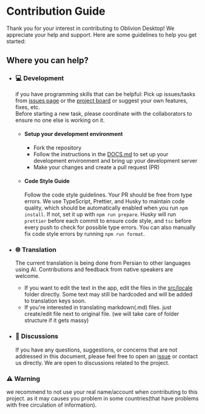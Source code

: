 # Contribution Guide

Thank you for your interest in contributing to Oblivion Desktop! We appreciate your help and support. Here are some guidelines to help you get started:

## Where you can help?

- ### 💻 Development

    if you have programming skills that can be helpful:
    Pick up issues/tasks from [issues page](https://github.com/bepass-org/oblivion-desktop/issues) or the [project board](https://github.com/orgs/bepass-org/projects/4) or suggest your own features, fixes, etc.  
    Before starting a new task, please coordinate with the collaborators to ensure no one else is working on it.

    - #### Setup your development environment

        - Fork the repository
        - Follow the instructions in the [DOCS.md](DOCS.md) to set up your development environment and bring up your development server
        - Make your changes and create a pull request (PR)

    - #### Code Style Guide
        Follow the code style guidelines. Your PR should be free from type errors. We use TypeScript, Prettier, and Husky to maintain code quality, which should be automatically enabled when you run `npm install`. If not, set it up with `npm run prepare`. Husky will run `prettier` before each commit to ensure code style, and `tsc` before every push to check for possible type errors. You can also manually fix code style errors by running `npm run format`.

- ### 🌐 Translation

    The current translation is being done from Persian to other languages using AI. Contributions and feedback from native speakers are welcome.

    - If you want to edit the text in the app, edit the files in the [src/locale](src/locale) folder directly. Some text may still be hardcoded and will be added to translation keys soon.
    - If you're interested in translating markdown(.md) files. just create/edit file next to original file. (we will take care of folder structure if it gets massy)

- ### 💬 Discussions

    If you have any questions, suggestions, or concerns that are not addressed in this document, please feel free to open an [issue](https://github.com/bepass-org/oblivion-desktop/issues) or contact us directly. We are open to discussions related to the project.

### ⚠️ Warning

we recommend to not use your real name/account when contributing to this project. as it may causes you problem in some countries(that have problems with free circulation of information).
